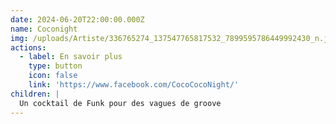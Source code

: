 ```yaml
---
date: 2024-06-20T22:00:00.000Z
name: Coconight
img: /uploads/Artiste/336765274_137547765817532_7899595786449992430_n.jpg
actions:
  - label: En savoir plus
    type: button
    icon: false
    link: 'https://www.facebook.com/CocoCocoNight/'
children: |
  Un cocktail de Funk pour des vagues de groove
---
```


